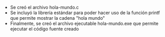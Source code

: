 - Se creó el archivo hola-mundo.c
- Se incluyó la librería estándar para poder hacer uso de la función printf que permite mostrar la cadena "hola mundo"
- Finalmente, se creó el archivo ejecutable hola-mundo.exe que permite ejecutar el código fuente creado

